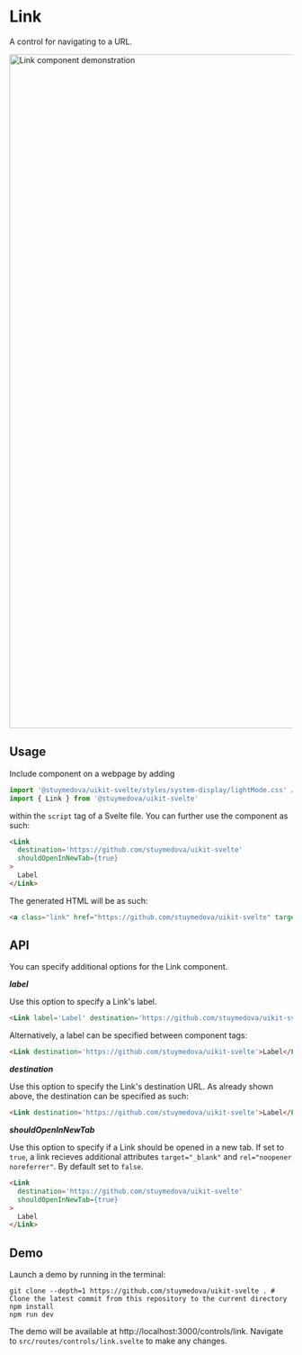 # Link

A control for navigating to a URL.

<img width="1198" alt="Link component demonstration" src="https://user-images.githubusercontent.com/53351370/169700556-a49cfdc3-f38e-4b87-870f-3e7b94ac4dbe.png">

## Usage

Include component on a webpage by adding 
```js
import '@stuymedova/uikit-svelte/styles/system-display/lightMode.css' // Optional, alternatively use darkMode.css or a custom stylesheet
import { Link } from '@stuymedova/uikit-svelte'
```
within the `script` tag of a Svelte file. You can further use the component as such:

```html
<Link 
  destination='https://github.com/stuymedova/uikit-svelte'
  shouldOpenInNewTab={true}
>
  Label
</Link>
```

The generated HTML will be as such:

```html
<a class="link" href="https://github.com/stuymedova/uikit-svelte" target="_blank" rel="noopener noreferrer">Label</a>
```

## API

You can specify additional options for the Link component.

***label***

Use this option to specify a Link's label.

```html
<Link label='Label' destination='https://github.com/stuymedova/uikit-svelte' />
```

Alternatively, a label can be specified between component tags:

```html
<Link destination='https://github.com/stuymedova/uikit-svelte'>Label</Link>
```

***destination***

Use this option to specify the Link's destination URL. As already shown above, the destination can be specified as such:

```html
<Link destination='https://github.com/stuymedova/uikit-svelte'>Label</Link>
```

***shouldOpenInNewTab***

Use this option to specify if a Link should be opened in a new tab. If set to `true`, a link recieves additional attributes `target="_blank"` and `rel="noopener noreferrer"`. By default set to `false`.

```html
<Link 
  destination='https://github.com/stuymedova/uikit-svelte'
  shouldOpenInNewTab={true}
>
  Label
</Link>
```

## Demo

Launch a demo by running in the terminal:

```shell
git clone --depth=1 https://github.com/stuymedova/uikit-svelte . # Clone the latest commit from this repository to the current directory
npm install
npm run dev
```

The demo will be available at http://localhost:3000/controls/link. Navigate to `src/routes/controls/link.svelte` to make any changes.